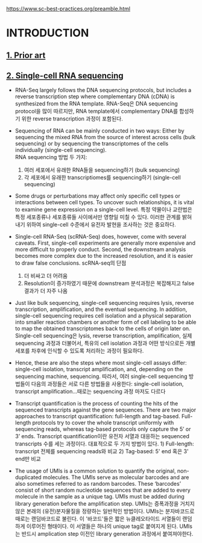 https://www.sc-best-practices.org/preamble.html
# INTRODUCTION
## [1. Prior art](https://www.sc-best-practices.org/introduction/prior_art.html)

## [2. Single-cell RNA sequencing](https://www.sc-best-practices.org/introduction/scrna_seq.html#)

- RNA-Seq largely follows the DNA sequencing protocols, but includes a reverse transcription step where complementary DNA (cDNA) is synthesized from the RNA template.
	RNA-Seq은 DNA sequencing protocol을 많이 따르지만, RNA template에서 complementary DNA를 합성하기 위한 reverse transcription 과정이 포함된다.

- Sequencing of RNA can be mainly conducted in two ways: Either by sequencing the mixed RNA from the source of interest across cells (bulk sequencing) or by sequencing the transcriptomes of the cells individually (single-cell sequencing).  
	RNA sequencing 방법 두 가지:  
	1) 여러 세포에서 유래한 RNA들을 sequencing하기 (bulk sequencing)  
	2) 각 세포에서 유래한 transcriptiomes를 sequencing하기 (single-cell sequencing)

- Some drugs or perturbations may affect only specific cell types or interactions between cell types. To uncover such relationships, it is vital to examine gene expression on a single-cell level.
	특정 약물이나 교란법은 특정 세포종류나 세포종류들 사이에서만 영향일 미칠 수 있다. 이러한 관계를 밝혀내기 위하여 single-cell 수준에서 유전자 발현을 조사하는 것은 중요하다.

- Single-cell RNA-Seq (scRNA-Seq) does, however, come with several caveats. First, single-cell experiments are generally more expensive and more difficult to properly conduct. Second, the downstream analysis becomes more complex due to the increased resolution, and it is easier to draw false conclusions.
	scRNA-seq의 단점
	1) 더 비싸고 더 어려움
	2)  Resolution이 증가하였기 때문에 downstream 분석과정은 복잡해지고 false 결과가 더 자주 나옴   

- Just like bulk sequencing, single-cell sequencing requires lysis, reverse transcription, amplification, and the eventual sequencing. In addition, single-cell sequencing requires cell isolation and a physical separation into smaller reaction chambers or another form of cell labeling to be able to map the obtained transcriptomes back to the cells of origin later on.
	Single-cell sequencing은 lysis, reverse transcription, amplification, 실제 sequencing 과정과 더불어서, 특유의 cell isolation 과정과 어떤 방식으로든 개별 세포를 차후에 인식할 수 있도록 처리하는 과정이 필요하다.

- Hence, these are also the steps where most single-cell assays differ: single-cell isolation, transcript amplification, and, depending on the sequencing machine, sequencing.
	따라서, 여러 single-cell sequencing 방법들이 다음의 과정들은 서로 다른 방법들을 사용한다: single-cell isolation, transcript amplification...때로는 sequencing 과정 마저도 다르다

- Transcript quantification is the process of counting the hits of the sequenced transcripts against the gene sequences. There are two major approaches to transcript quantification: full-length and tag-based. Full-length protocols try to cover the whole transcript uniformly with sequencing reads, whereas tag-based protocols only capture the 5’ or 3’ ends.
	Transcript quantification이란 유전자 서열과 대응하는 sequenced transcripts 수를 세는 과정이다. 대표적으로 두 가지 방법이 있다.
		1) Full-length: transcript 전체를 sequencing reads와 비교
		2) Tag-based: 5' end 혹은 3' end만 비교

- The usage of UMIs is a common solution to quantify the original, non-duplicated molecules. The UMIs serve as molecular barcodes and are also sometimes referred to as random barcodes. These ‘barcodes’ consist of short random nucleotide sequences that are added to every molecule in the sample as a unique tag. UMIs must be added during library generation before the amplification step.
	UMIs는 증폭과정을 거치지 않은 본래의 (유전)분자물질을 정량하는 일반적인 방법이다. UMIs는 분자바코드로 때로는 랜덤바코드로 불린다. 이 '바코드'들은 짧은 뉴클레오타이드 서열들이 랜덤하게 이루어진 형태이다. 이 서열들은 하나의 unique tag로 붙여지게 된다. UMIs는 반드시 amplication step 이전인 library generation 과정에서 붙여져야한다.